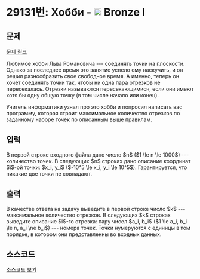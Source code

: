 # 29131번: Хобби - <img src="https://static.solved.ac/tier_small/5.svg" style="height:20px" /> Bronze I

<!-- performance -->

<!-- 문제 제출 후 깃허브에 푸시를 했을 때 제출한 코드의 성능이 입력될 공간입니다.-->

<!-- end -->

## 문제

[문제 링크](https://boj.kr/29131)


<p>Любимое хобби Льва Романовича --- соединять точки на плоскости. Однако за последнее время это занятие успело ему наскучить, и он решил разнообразить свое свободное время. А именно, теперь он хочет соединять точки так, чтобы ни одна пара отрезков не пересекалась. Отрезки называются пересекающимися, если они имеют хотя бы одну общую точку (в том числе начало или конец).</p>

<p>Учитель информатики узнал про это хобби и попросил написать вас программу, которая строит максимальное количество отрезков по заданному наборе точек по описанным выше правилам.</p>



## 입력


<p>В первой строке входного файла дано число $n$ ($1 \le n \le 1000$) --- количество точек. В следующих $n$ строках дано описание координат $i$-ой точки: $x_i, y_i$ ($-10^5 \le x_i, y_i \le 10^5$). Гарантируется, что никакие две точки не совпадают.</p>



## 출력


<p>В качестве ответа на задачу выведите в первой строке число $k$ --- максимальное количество отрезков. В следующих $k$ строках выведите описание $i$-го отрезка: пару чисел $a_i, b_i$ ($1 \le a_i, b_i \le n, a_i \ne b_i$) --- номера точек. Точки нумеруются с единицы в том порядке, в котором они представленны во входных данных.</p>



## 소스코드

[소스코드 보기](Хобби.py)
